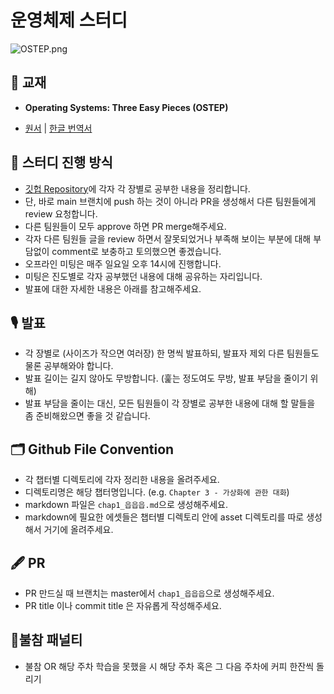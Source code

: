 # 운영체제 스터디

![OSTEP.png](./cover_image.png)

## 📖 교재

- **Operating Systems: Three Easy Pieces (OSTEP)**

- [원서](https://pages.cs.wisc.edu/~remzi/OSTEP/) | [한글 번역서](https://product.kyobobook.co.kr/detail/S000001732402)

## 📜 스터디 진행 방식

- [깃헙 Repository]()에 각자 각 장별로 공부한 내용을 정리합니다.
- 단, 바로 main 브랜치에 push 하는 것이 아니라 PR을 생성해서 다른 팀원들에게 review 요청합니다.
- 다른 팀원들이 모두 approve 하면 PR merge해주세요.
- 각자 다른 팀원들 글을 review 하면서 잘못되었거나 부족해 보이는 부분에 대해 부담없이 comment로 보충하고 토의했으면 좋겠습니다.
- 오프라인 미팅은 매주 일요일 오후 14시에 진행합니다.
- 미팅은 진도별로 각자 공부했던 내용에 대해 공유하는 자리입니다.
- 발표에 대한 자세한 내용은 아래를 참고해주세요.

## 🎙 발표

- 각 장별로 (사이즈가 작으면 여러장) 한 명씩 발표하되, 발표자 제외 다른 팀원들도 물론 공부해와야 합니다.
- 발표 길이는 길지 않아도 무방합니다. (훑는 정도여도 무방, 발표 부담을 줄이기 위해)
- 발표 부담을 줄이는 대신, 모든 팀원들이 각 장별로 공부한 내용에 대해 할 말들을 좀 준비해왔으면 좋을 것 같습니다.

## 🗂 Github File Convention

- 각 챕터별 디렉토리에 각자 정리한 내용을 올려주세요.
- 디렉토리명은 해당 챕터명입니다. (e.g. `Chapter 3 - 가상화에 관한 대화`)
- markdown 파일은 `chap1_읍읍읍.md`으로 생성해주세요.
- markdown에 필요한 에셋들은 챕터별 디렉토리 안에 asset 디렉토리를 따로 생성해서 거기에 올려주세요.

## 🖋 PR

- PR 만드실 때 브랜치는 master에서 `chap1_읍읍읍`으로 생성해주세요.
- PR title 이나 commit title 은 자유롭게 작성해주세요.

## 🥤불참 패널티

- 불참 OR 해당 주차 학습을 못했을 시 해당 주차 혹은 그 다음 주차에 커피 한잔씩 돌리기